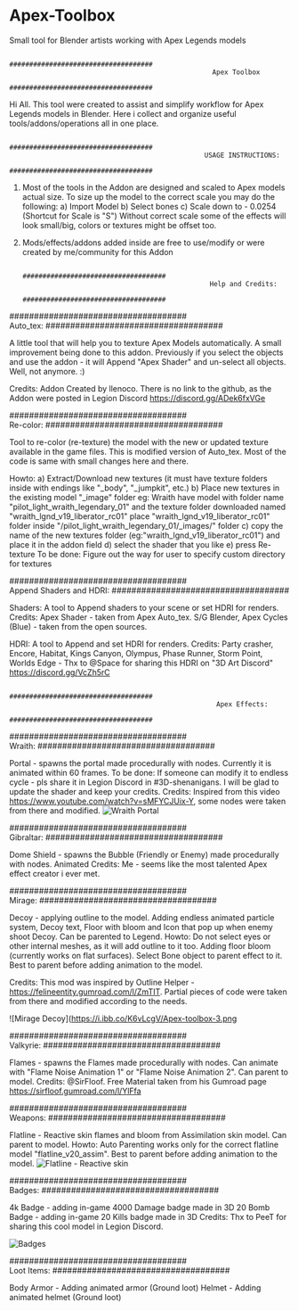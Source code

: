 # Apex-Toolbox
Small tool for Blender artists working with Apex Legends models

                                            ####################################			
                                                       Apex Toolbox
                                            ####################################

Hi All. This tool were created to assist and simplify workflow for Apex Legends models in Blender. Here i collect and organize useful tools/addons/operations all in one place.



                                            ####################################			
                                                     USAGE INSTRUCTIONS:
                                            ####################################

1. Most of the tools in the Addon are designed and scaled to Apex models actual size. To size up the model to the correct scale you may do the following:
	a) Import Model
	b) Select bones
	c) Scale down to - 0.0254 (Shortcut for Scale is "S")
	Without correct scale some of the effects will look small/big, colors or textures might be offset too. 
2. Mods/effects/addons added inside are free to use/modify or were created by me/community for this Addon



                                            ####################################			
                                                      Help and Credits:
                                            ####################################
											
											
####################################			
        Auto_tex:
####################################
 
A little tool that will help you to texture Apex Models automatically. A small improvement being done to this addon. Previously if you select the objects and use the addon - it will Append "Apex Shader" and un-select all objects. Well, not anymore. :)

Credits: Addon Created by llenoco. There is no link to the github, as the Addon were posted in Legion Discord https://discord.gg/ADek6fxVGe



####################################			
        Re-color:
####################################

Tool to re-color (re-texture) the model with the new or updated texture available in the game files. This is modified version of Auto_tex. Most of the code is same with small changes here and there.

Howto:
		a) Extract/Download new textures (it must have texture folders inside with endings like "_body", "_jumpkit", etc.)
		b) Place new textures in the existing model "_image" folder
		eg: Wraith have model with folder name "pilot_light_wraith_legendary_01" and the texture folder downloaded named "wraith_lgnd_v19_liberator_rc01"
			place "wraith_lgnd_v19_liberator_rc01" folder inside "/pilot_light_wraith_legendary_01/_images/" folder
		c) copy the name of the new textures folder (eg:"wraith_lgnd_v19_liberator_rc01") and place it in the addon field
		d) select the shader that you like
		e) press Re-texture
To be done: Figure out the way for user to specify custom directory for textures



####################################			
     Append Shaders and HDRI:
####################################

Shaders: A tool to Append shaders to your scene or set HDRI for renders.
Credits: Apex Shader - taken from Apex Auto_tex. S/G Blender, 
		 Apex Cycles (Blue) - taken from the open sources.

HDRI: A tool to Append and set HDRI for renders.
Credits: Party crasher, Encore, Habitat, Kings Canyon, Olympus, Phase Runner, Storm Point, Worlds Edge - Thx to @Space for sharing this HDRI on "3D Art Discord" https://discord.gg/VcZh5rC



                                            ####################################			
                                                        Apex Effects:
                                            ####################################


####################################			
             Wraith:
####################################

Portal - spawns the portal made procedurally with nodes. Currently it is animated within 60 frames.
To be done: If someone can modify it to endless cycle - pls share it in Legion Discord in #3D-shenanigans. I will be glad to update the shader and keep your credits.
Credits: Inspired from this video https://www.youtube.com/watch?v=sMFYCJUix-Y, some nodes were taken from there and modified.
![Wraith Portal](https://i.ibb.co/SmKQT59/Apex-toolbox-2.png)



####################################			
             Gibraltar:
####################################

Dome Shield - spawns the Bubble (Friendly or Enemy) made procedurally with nodes. Animated
Credits: Me - seems like the most talented Apex effect creator i ever met.



####################################			
             Mirage:
####################################

Decoy - applying outline to the model. Adding endless animated particle system, Decoy text, Floor with bloom and Icon that pop up when enemy shoot Decoy.
		Can be parented to Legend.
Howto: Do not select eyes or other internal meshes, as it will add outline to it too. Adding floor bloom (currently works on flat surfaces). Select Bone object to parent effect to it. Best to parent before adding animation to the model.

Credits: This mod was inspired by Outline Helper - https://felineentity.gumroad.com/l/ZmTIT. Partial pieces of code were taken from there and modified according to the needs.


![Mirage Decoy](https://i.ibb.co/K6vLcgV/Apex-toolbox-3.png


####################################			
             Valkyrie:
####################################

Flames - spawns the Flames made procedurally with nodes. Can animate with "Flame Noise Animation 1" or "Flame Noise Animation 2". Can parent to model.
Credits: @SirFloof. Free Material taken from his Gumroad page https://sirfloof.gumroad.com/l/YlFfa



####################################			
             Weapons:
####################################

Flatline - Reactive skin flames and bloom from Assimilation skin model. Can parent to model.
Howto: Auto Parenting works only for the correct flatline model "flatline_v20_assim". Best to parent before adding animation to the model.
![Flatline - Reactive skin](https://i.ibb.co/sqV3fTh/Apex-toolbox-4.png)



####################################			
             Badges:
####################################

4k Badge - adding in-game 4000 Damage badge made in 3D
20 Bomb Badge - adding in-game 20 Kills badge made in 3D
Credits: Thx to PeeT for sharing this cool model in Legion Discord.

![Badges](https://i.ibb.co/5BFqvdR/aa.png)



####################################			
             Loot Items:
####################################

Body Armor - Adding animated armor (Ground loot)
Helmet     - Adding animated helmet (Ground loot)
